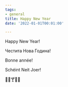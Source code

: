 ```yaml
---
tags:
- general
title: Happy New Year
date: '2022-01-01T00:01:00'

---
```

  
Happy New Year!

Честита Нова Година!

Bonne année!

Schéint Neit Joer!

🥂🍷🍸🍾🍹